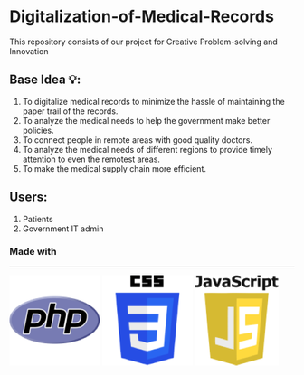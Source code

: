 # Digitalization-of-Medical-Records
This repository consists of our project for Creative Problem-solving and Innovation

## Base Idea 💡:
1. To digitalize medical records to minimize the hassle of maintaining the paper trail of the records.
2. To analyze the medical needs to help the government make better policies.
3. To connect people in remote areas with good quality doctors.
4. To analyze the medical needs of different regions to provide timely attention to even the remotest areas.
5. To make the medical supply chain more efficient.

## Users:
1. Patients
2. Government IT admin

### Made with
---

![PHP](Images/php.png)
![CSS](Images/CSS.png)
![JS](Images/JavaScript.png)

<br>
